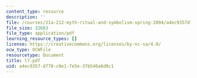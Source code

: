 ```yaml
---
content_type: resource
description: ''
file: /courses/21a-212-myth-ritual-and-symbolism-spring-2004/a4ec9357d778c0e17e5e37b546a6d8c1_l7.pdf
file_size: 32663
file_type: application/pdf
learning_resource_types: []
license: https://creativecommons.org/licenses/by-nc-sa/4.0/
ocw_type: OCWFile
resourcetype: Document
title: l7.pdf
uid: a4ec9357-d778-c0e1-7e5e-37b546a6d8c1
---
```

